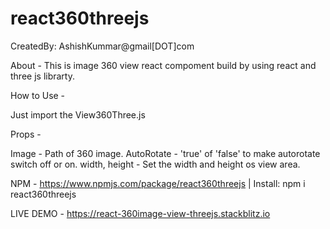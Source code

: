 # react360threejs

CreatedBy: AshishKummar@gmail[DOT]com

About -  This is image 360 view react compoment build by using react and three js librarty.  

How to Use - 

Just import the View360Three.js

<View360Three 
image="https://threejs.org/examples/textures/2294472375_24a3b8ef46_o.jpg"
autoRotate='true'
width="700"
height="350"
/>


Props - 

Image - Path of 360 image.
AutoRotate - 'true' of 'false' to make autorotate switch off or on.
width, height - Set the width and height os view area. 

NPM - https://www.npmjs.com/package/react360threejs | Install: npm i react360threejs


LIVE DEMO - https://react-360image-view-threejs.stackblitz.io
